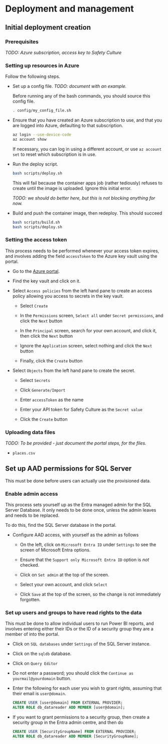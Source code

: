 # Deployment and management

## Initial deployment creation

### Prerequisites

*TODO: Azure subscription, access key to Safety Culture*

### Setting up resources in Azure

Follow the following steps.

- Set up a config file. *TODO: document with an example.*


    Before running any of the bash commands, you should source this config file.

    ~~~bash
    . config/my_config_file.sh
    ~~~

- Ensure that you have created an Azure subscription to use, and that you are logged into Azure, defaulting to that subscription.

    ~~~bash
    az login --use-device-code
    az account show
    ~~~

    If necessary, you can log in using a different account, or use `az account set` to reset which subscription is in use.

- Run the deploy script.

    ~~~bash
    bash scripts/deploy.sh
    ~~~

    This will fail because the container apps job (rather tediously) refuses to create until the image is uploaded. Ignore this initial error.

    *TODO: we should do better here, but this is not blocking anything for now.*

- Build and push the container image, then redeploy. This should succeed

    ~~~bash
    bash scripts/build.sh
    bash scripts/deploy.sh
    ~~~

### Setting the access token

This process needs to be performed whenever your access token expires, and involves adding the field `accessToken` to the Azure key vault using the portal.

- Go to the [Azure portal](portal.azure.com).

- Find the key vault and click on it.

- Select `Access policies` from the left hand pane to create an access policy allowing you access to secrets in the key vault.

    - Select `Create`

    - In the `Permissions` screen, `Select all` under `Secret permissions`, and click the `Next` button

    - In the `Principal` screen, search for your own account, and click it, then click the `Next` button

    - Ignore the `Application` screen, select nothing and click the `Next` button

    - Finally, click the `Create` button

- Select `Objects` from the left hand pane to create the secret.

    - Select `Secrets`

    - Click `Generate/Import`

    - Enter `accessToken` as the name

    - Enter your API token for Safety Culture as the `Secret value`

    - Click the `Create` button

### Uploading data files

*TODO: To be provided - just document the portal steps, for the files.*

- `places.csv`

## Set up AAD permissions for SQL Server

This must be done before users can actually use the provisioned data.

### Enable admin access

This process sets yourself up as the Entra managed admin for the SQL Server Database. It only needs to be done once, unless the admin leaves and needs to be replaced.

To do this, find the SQL Server database in the portal.

- Configure AAD access, with yourself as the admin as follows

    - On the left, click on `Microsoft Entra ID` under `Settings` to see the screen of Microsoft Entra options.

    - Ensure that the `Support only Microsoft Entra ID` option is *not* checked.

    - Click on `Set admin` at the top of the screen.

    - Select your own account, and click `Select`

    - Click `Save` at the top of the screen, so the change is not immediately forgotten.

### Set up users and groups to have read rights to the data

This must be done to allow individual users to run Power BI reports, and involves entering either their IDs or the ID of a security group they are a member of into the portal.

- Click on `SQL databases` under `Settings` of the SQL Server instance.

- Click on the `sqldb` database.

- Click on `Query Editor`

- Do not enter a password; you should click the `Continue as yourmail@yourdomain` button.

- Enter the following for each user you wish to grant rights, assuming that their email is `user@domain`.

    ```sql
    CREATE USER [user@domain] FROM EXTERNAL PROVIDER;
    ALTER ROLE db_datareader ADD MEMBER [user@domain];
    ```

- If you want to grant permissions to a security group, then create a security group in the Entra admin centre, and then do

    ```sql
    CREATE USER [SecurityGroupName] FROM EXTERNAL PROVIDER;
    ALTER ROLE db_datareader ADD MEMBER [SecurityGroupName];
    ```
